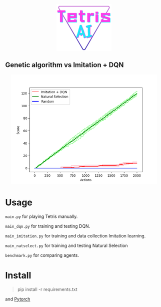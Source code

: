 <p align="center">
  <img src="./rapporter/imgs/tetrisAI.png" height=150 />
</p>

## Genetic algorithm vs Imitation + DQN

<p align="center">
  <img src="./rapporter/imgs/comparison.png" height=350 />
</p>

# Usage

`main.py` for playing Tetris manually.

`main_dqn.py` for training and testing DQN.

`main_imitation.py` for training and data collection Imitation learning.

`main_natselect.py` for training and testing Natural Selection

`benchmark.py` for comparing agents.

# Install

> pip install -r requirements.txt

and <a href="https://pytorch.org/" target="_blank">Pytorch</a>
